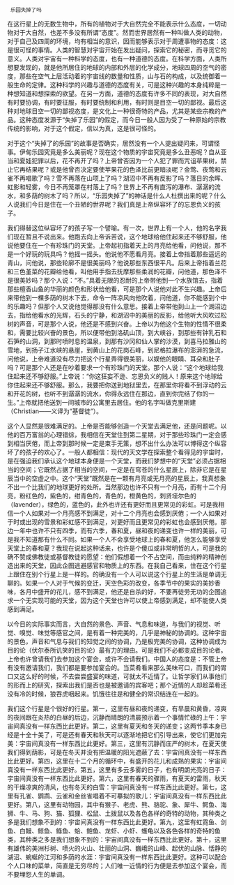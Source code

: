      乐园失掉了吗 

   在这行星上的无数生物中，所有的植物对于大自然完全不能表示什么态度，一切动物对于大自然，也差不多没有所谓“态度”。然而世界居然有一种叫做人类的动物，对于自己及四周的环境，均有相当的意识，因而能够表示对于周遭事物的态度：这是很可怪的事情。人类的智慧对宇宙开始在发出疑问，探索它的秘密，而寻觅它的意义。人类对宇宙有一种科学的态度，也有一种道德的态度。在科学方面，人类所想要发现的，就是他所居住的地球的内部和外层的化学成分，地球四周的空气的密度，那些在空气上层活动着的宇宙线的数量和性质，山与石的构成，以及统御着一般生命的定律。这种科学的兴趣与道德的态度有关，可是这种兴趣的本身纯粹是一种想知道和想探索的欲望。在另一方面，道德的态度有许多不同的表现，对大自然有时要协调，有时要征服，有时要统制和利用，有时则是目空一切的鄙视。最后这种对地球目空一切的鄙视态度，是文化上一种很奇特的产品，尤其是某些宗教的产品。这种态度发源于“失掉了乐园”的假定，而今日一般人因为受了一种原始的宗教传统的影响，对于这个假定，信以为真，这是很可怪的。 

   对于这个“失掉了的乐园”的故事是否确实，居然没有一个人提出疑问来，可谓怪事。伊甸乐园究竟是多么美丽呢？现在这个物质的宇宙究竟是多么丑恶呢？自从亚当和夏娃犯罪以后，花不再开了吗？上帝曾否因为一个人犯了罪而咒诅苹果树，禁止它再结果呢？或是他曾否决定要使苹果花的色泽比前更暗淡呢？金莺、夜莺和云雀不再唱歌了吗？雪不再落在山项上了吗？湖沼中不再有反影了吗？落日的余晖、虹影和轻雾，今日不再笼罩在村落上了吗？世界上不再有直泻的瀑布、潺潺的流水，和多荫的树木了吗？所以，“乐园失掉了”的神话是什么人杜撰出来的呢？什么人说我们今日是住在一个丑陋的世界呢？我们真是上帝纵容坏了的忘恩负义的孩子。 

   我们得替这位纵容坏了的孩子写一个譬喻。有一次，世界上有一个人，他的名字我们现在暂且不说出来。他跑去向上帝诉苦说，这个地球给他住起来还不够舒服，他说他要住在一个有珍珠门的天堂。上帝起初指着天上的月亮给他看，问他说，那不是一个好玩的玩具吗？他摇一摇头。他说他不愿看月亮。接着上帝指着那些遥远的青山，问他说，那些轮廓不是很美丽吗？他说那些东西很平凡。后来上帝指着兰花和三色堇菜的花瓣给他看，叫他用手指去抚摩那些柔润的花瓣，问他道，那色泽不是很美妙吗？那个人说：“不。”具着无限的忍耐的上帝带他到一个水族馆去，指着那些檀香山鱼的华丽的颜色和形状给他看，可是那个人说他对此不生兴趣。上帝后来带他到一棵多荫的树木下去，命令一阵凉风向他吹着，问他道，你不能感到个中的乐趣吗？但那个人又说他觉得那没有什么意思。接着上帝带他到山上一个湖沼边去，指给他看水的光辉，石头的宁静，和湖沼中的美丽的反影，给他听大风吹过松树的声音，可是那个人说，他还是不感到兴奋。上帝以为他这个生物的性情不很柔和，需要比较兴奋的景色，所以便带他到洛矶山顶，到大峡谷，到那些有钟乳石和石笋的山洞，到那时喷时息的温泉，到那有沙冈和仙人掌的沙漠，到喜马拉雅山的雪地，到扬子江水峡的悬崖，到黄山上的花岗石峰，到尼格拉瀑布的澎湃的急流，问他说，上帝难道没有尽力把这个行星弄得很美丽，以娱他的眼睛、耳朵和肚子吗？可是那个人还是在吵着要求一个有珍珠门的天堂。那个人说：“这个地球给我住起来还不够舒服。”上帝说：“你这狂妄不逊、忘恩负义的贱人！原来这个地球给你住起来还不够舒服。那么，我要把你送到地狱里去，在那里你将看不到浮动的云和开花的树，也听不到潺潺的流水，你得永远住在那边，直到你完结了你的一生。”上帝就把他送到一间城市的公寓里去居住。他的名字叫做克里斯建（Christian——义译为“基督徒”）。 

   这个人显然是很难满足的。上帝是否能够创造一个天堂去满足他，还是问题呢。以他的百万富翁的心理错综，我相信在天堂住到第二星期，对于那些珍珠门一定会感到相当厌倦，而上帝到那时候一定是束手无策，想不出什么办法可以博得这个纵容坏了的孩子的欢心了。一般人都相信：现代的天文学在探索整个看得见的宇宙时，是在强迫我们承认这个地球本身便是一个天堂，而我们梦想中的“天堂”必须占据相当的空间；它既然占据了相当的空间，一定是在穹苍的什么星辰上，除非它是在星辰当中的空虚之中。这个“天堂”既然是在一颗有月亮或无月亮的星辰上，我真想象不出一个比我们的地球更好的处所。当然那边也许不只有一个月亮，而有十二个月亮，粉红色的，紫色的，绀青色的，青色的，橙黄色的，刺贤垤尔色的（Iavender），绿色的，蓝色的，此外也许还有更好而且更常见的彩虹。可是我相信一个人如果对一个月亮感不到满足，对十二个月亮也会感到厌倦；一个人如果对于时或出现的雪景和彩虹感不到满足，对更好而且更常见的彩虹也会感到厌倦。那边一年中也许不只有四季，而有六季，春和夏，昼和夜的递变也许一样的美丽，可是我不知道那有什么不同。如果一个人不会享受地球上的春和夏，他怎么能够享受天堂上的春和夏？我现在说起这种话来，也许是个傻瓜或非常明哲的人，可是我的确不赞成佛教徒或基督教徒的愿望：他们假想着一个不占空间，而由纯粹的精神创造出来的天堂，因此企图逃避感官和物质上的东西。在我自己看来，住在这个行星上跟住在别个行星上是一样的。的确没有一个人可以说这个行星上的生活是单调无聊的。如果一个人对于气候的变迁，天空色彩的改变，各季节中的果实的美妙香味，各月中盛开的花儿，感不到满足，他还是自杀的好，不要再徒劳无功的企图追求一个无实现可能的天堂，因为这个天堂也许可以使上帝感到满足，却不能使人类感到满足。 

   以今日的实际事实而言，大自然的景色、声音、气息和味道，与我们的视觉、听觉、嗅觉、味觉等感官之间，是有着一种完美的，几乎是神秘的协调的。这种宇宙的景色，声音和气息与我们的知觉之间的协调，乃是极完美的协调，这种协调成为目的论（伏尔泰所讥笑的目的论）最有力的理由。可是我们不必都变成目的论者。上帝也许曾请我们去参加这个宴会，或许不会请我们。中国人的态度是：不管上帝有没有邀请我们，我们都是要参加宴会的。当菜肴看来那么美味可口，而我们的胃口又这么好的时候，不去尝尝盛宴的味道，可就太不近情了。让哲学家们从事他们的形而上的研究，探索出我们是否也是被邀请的宾客吧；那个近情的人却趁菜肴还没有冷的时候，狼吞虎咽起来。饥饿往往是和健全的常识结连在一起的。 

   我们这个行星是个很好的行星。第一，这里有昼和夜的递变，有早晨和黄昏，凉爽的夜间跟在炎热的白昼的后边，沉静而晴朗的清晨预示着一个事情忙碌的上午：宇宙间真没有一样东西比此更好。第二，这里有夏天和冬天的递变；这两节季本身已经是十全十美了，可是还有春天和秋天可以逐渐地把它们引导出来，使它们更加完美：宇宙间真没有一样东西比此更好。第三，这里有沉静而庄严的树木，在夏天使我们得到荫影，可是在冬天并没有把温暖的阳光遮蔽了去：宇宙间真没有一样东西比此更好。第四，这里在十二个月的循环中，有盛开的花儿和成熟的果实：宇宙间真没有一样东西比此更好。第五，这里有多云多雾的日子，也有明朗光亮的日子：宇宙间真没有一样东西比此更好。第六，这里有春天的骤雨，有夏天的雷雨，秋天的干燥凉爽的清风，也有冬天的白雪：宇宙间真没有一样东西比此更好。第七，这里有孔雀、鹦鹉、云雀和金丝雀唱着不可摹拟的歌儿：宇宙间真没有一样东西比此更好。第八，这里有动物园，其中有猴子、老虎、熊、骆驼、象、犀牛、鳄鱼、海狮、牛、马、狗、猫、狐狸、松鼠、土拨鼠以及各色各样的奇特的动物，其种类之多是我们想象不到的：宇宙间真没有一样东西比此更好。第九，这里有虹霓鱼、剑鱼、白鳗、鲸鱼、鲦鱼、蛤、鲍鱼、龙虾、小虾、蠖龟以及各色各样的奇特的鱼类，其种类之多是我们想象不到的：宇宙间真没有一样东西比此更好。第十，这里有雄伟的美洲杉树、喷火的火山、壮丽的山洞、巍峨的山峰、起伏的山脉、恬静的湖沼、蜿蜒的江河和多荫的水涯：宇宙间真没有一样东西比此更好。这种可以配合个人口味的菜单，简直是无穷尽的；人们唯一近情的行为便是去参加这个宴会，而不要埋怨人生的单调。 

